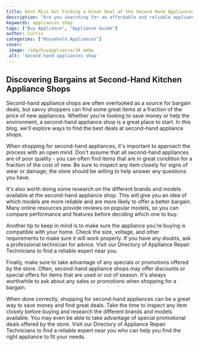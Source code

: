 ```yaml
---
title: Dont Miss Out Finding a Great Deal at the Second Hand Appliances Shop
description: "Are you searching for an affordable and reliable appliance without straining your budget Check out this blog post to learn how to find an amazing deal at a second hand appliances shop"
keywords: appliances shop
tags: ["Buy Appliance", "Appliance Guide"]
author: Curtis
categories: ["Household Appliances"]
cover: 
 image: /img/buyappliance/34.webp
 alt: 'Second hand appliances shop'
---
```

## Discovering Bargains at Second-Hand Kitchen Appliance Shops
Second-hand appliance shops are often overlooked as a source for bargain deals, but savvy shoppers can find some great items at a fraction of the price of new appliances. Whether you're looking to save money or help the environment, a second-hand appliance shop is a great place to start. In this blog, we'll explore ways to find the best deals at second-hand appliance shops.

When shopping for second-hand appliances, it's important to approach the process with an open mind. Don't assume that all second-hand appliances are of poor quality - you can often find items that are in great condition for a fraction of the cost of new. Be sure to inspect any item closely for signs of wear or damage; the store should be willing to help answer any questions you have.

It's also worth doing some research on the different brands and models available at the second-hand appliance shop. This will give you an idea of which models are more reliable and are more likely to offer a better bargain. Many online resources provide reviews on popular models, so you can compare performance and features before deciding which one to buy.

Another tip to keep in mind is to make sure the appliance you're buying is compatible with your home. Check the size, voltage, and other requirements to make sure it will work properly. If you have any doubts, ask a professional technician for advice. Visit our Directory of Appliance Repair Technicians to find a reliable expert near you.

Finally, make sure to take advantage of any specials or promotions offered by the store. Often, second-hand appliance shops may offer discounts or special offers for items that are used or out of season. It's always worthwhile to ask about any sales or promotions when shopping for a bargain.

When done correctly, shopping for second-hand appliances can be a great way to save money and find great deals. Take the time to inspect any item closely before buying and research the different brands and models available. You may even be able to take advantage of special promotional deals offered by the store. Visit our Directory of Appliance Repair Technicians to find a reliable expert near you who can help you find the right appliance to fit your needs.
